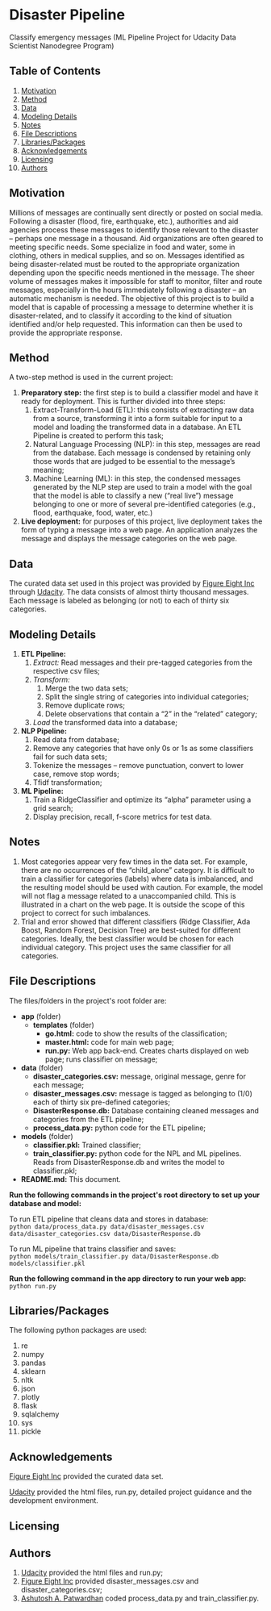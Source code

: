 # Disaster Pipeline #
Classify emergency messages (ML Pipeline Project for Udacity Data Scientist Nanodegree Program)


## Table of Contents ##
1.	[Motivation](#motivation)
2.	[Method](#method)
3.	[Data](#data)
4.	[Modeling Details](#modeling_details)
5.	[Notes](#notes)
6.	[File Descriptions](#file_descriptions)
7.	[Libraries/Packages](#libraries_packages)
8.	[Acknowledgements](#acknowledgements)
9.  [Licensing](#licensing)
10.  [Authors](#authors)


## Motivation<a name="motivation"></a> ##
Millions of messages are continually sent directly or posted on social media. Following a disaster (flood, fire, earthquake, etc.), authorities and aid agencies process these messages to identify those relevant to the disaster – perhaps one message in a thousand.
Aid organizations are often geared to meeting specific needs. Some specialize in food and water, some in clothing, others in medical supplies, and so on. Messages identified as being disaster-related must be routed to the appropriate organization depending upon the specific needs mentioned in the message.
The sheer volume of messages makes it impossible for staff to monitor, filter and route messages, especially in the hours immediately following a disaster – an automatic mechanism is needed. The objective of this project is to build a model that is capable of processing a message to determine whether it is disaster-related, and to classify it according to the kind of situation identified and/or help requested. This information can then be used to provide the appropriate response.


## Method<a name="method"></a> ##
A two-step method is used in the current project:
1. **Preparatory step:** the first step is to build a classifier model and have it ready for deployment. This is further divided into three steps:
    1. Extract-Transform-Load (ETL): this consists of extracting raw data from a source, transforming it into a form suitable for input to a model and loading the transformed data in a database. An ETL Pipeline is created to perform this task;
    2. Natural Language Processing (NLP): in this step, messages are read from the database. Each message is condensed by retaining only those words that are judged to be essential to the message’s meaning;
    3.	Machine Learning (ML): in this step, the condensed messages generated by the NLP step are used to train a model with the goal that the model is able to classify a new (“real live”) message belonging to one or more of several pre-identified categories (e.g., flood, earthquake, food, water, etc.)
2.	**Live deployment:** for purposes of this project, live deployment takes the form of typing a message into a web page. An application analyzes the message and displays the message categories on the web page.


## Data<a name="data"></a> ##
The curated data set used in this project was provided by [Figure Eight Inc](https://www.figure-eight.com) through [Udacity](http://www.udacity.com). The data consists of almost thirty thousand messages. Each message is labeled as belonging (or not) to each of thirty six categories.


## Modeling Details<a name="modeling_details"></a> ##
1.	**ETL Pipeline:**
    1.	*Extract:* Read messages and their pre-tagged categories from the respective csv files;
    2.	*Transform:*
        1.	Merge the two data sets;
        2.	Split the single string of categories into individual categories;
        3.	Remove duplicate rows;
        4.	Delete observations that contain a “2” in the “related” category;
    3.	*Load* the transformed data into a database;
2.	**NLP Pipeline:**
    1.	Read data from database;
    2.	Remove any categories that have only 0s or 1s as some classifiers fail for such data sets;
    3.	Tokenize the messages – remove punctuation, convert to lower case, remove stop words;
    4.	Tfidf transformation;
3.	**ML Pipeline:**
    1.	Train a RidgeClassifier and optimize its “alpha” parameter using a grid search;
    2.	Display precision, recall, f-score metrics for test data.


## Notes<a name="notes"></a> ##
1. Most categories appear very few times in the data set. For example, there are no occurrences of the “child_alone” category. It is difficult to train a classifier for categories (labels) where data is imbalanced, and the resulting model should be used with caution. For example, the model will not flag a message related to a unaccompanied child. This is illustrated in a chart on the web page. It is outside the scope of this project to correct for such imbalances.
2. Trial and error showed that different classifiers (Ridge Classifier, Ada Boost, Random Forest, Decision Tree) are best-suited for different categories. Ideally, the best classifier would be chosen for each individual category. This project uses the same classifier for all categories.


## File Descriptions<a name="file_descriptions"></a> ##
The files/folders in the project's root folder are:
*	**app** (folder)
    *	**templates** (folder)
        *	**go.html:** code to show the results of the classification;
        *	**master.html:** code for main web page;
        * **run.py:** Web app back-end. Creates charts displayed on web page; runs classifier on message;
*	**data** (folder)
    * **disaster_categories.csv:** message, original message, genre for each message;
    * **disaster_messages.csv:** message is tagged as belonging to (1/0) each of thirty six pre-defined categories;
    * **DisasterResponse.db:** Database containing cleaned messages and categories from the ETL pipeline;
    * **process_data.py:** python code for the ETL pipeline;
*	**models** (folder)
    * **classifier.pkl:** Trained classifier;
    * **train_classifier.py:** python code for the NPL and ML pipelines. Reads from DisasterResponse.db and writes the model to classifier.pkl;
*	**README.md:** This document.

**Run the following commands in the project's root directory to set up your database and model:**

To run ETL pipeline that cleans data and stores in database:  
`python data/process_data.py data/disaster_messages.csv data/disaster_categories.csv data/DisasterResponse.db`

To run ML pipeline that trains classifier and saves:  
`python models/train_classifier.py data/DisasterResponse.db models/classifier.pkl`

**Run the following command in the app directory to run your web app:**  
`python run.py`


## Libraries/Packages<a name="libraries_packages"></a> ##
The following python packages are used:
1.	re
2.	numpy
3.	pandas
4.	sklearn
5.	nltk
6.	json
7.	plotly
8.	flask
9.	sqlalchemy
10.	sys
11.	pickle


## Acknowledgements<a name="acknowledgements"></a> ##
[Figure Eight Inc](https://www.figure-eight.com) provided the curated data set.

[Udacity](http://www.udacity.com) provided the html files, run.py, detailed project guidance and the development environment.


## Licensing<a name="licensing"></a> ##


## Authors<a name="authors"></a> ##
1. [Udacity](http://www.udacity.com) provided the html files and run.py;
2. [Figure Eight Inc](https://www.figure-eight.com) provided disaster_messages.csv and disaster_categories.csv;
3. [Ashutosh A. Patwardhan](https://github.com/a1pat) coded process_data.py and train_classifier.py.

